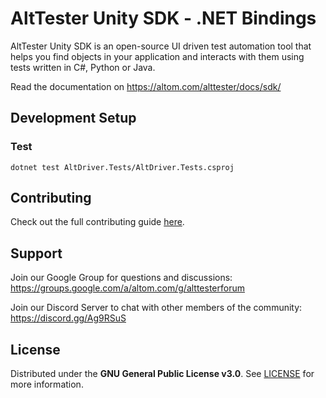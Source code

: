 # AltTester Unity SDK - .NET Bindings

AltTester Unity SDK is an open-source UI driven test automation tool that helps you find objects in your application and interacts with them using tests written in C#, Python or Java.

Read the documentation on https://altom.com/alttester/docs/sdk/

## Development Setup

### Test

```
dotnet test AltDriver.Tests/AltDriver.Tests.csproj
```

## Contributing

Check out the full contributing guide [here](https://alttester.com/docs/sdk/pages/contributing.html).

## Support

Join our Google Group for questions and discussions: https://groups.google.com/a/altom.com/g/alttesterforum

Join our Discord Server to chat with other members of the community: https://discord.gg/Ag9RSuS

## License

Distributed under the **GNU General Public License v3.0**. See [LICENSE](https://github.com/alttester/AltTester-Unity-SDK/blob/master/LICENSE) for more information.
